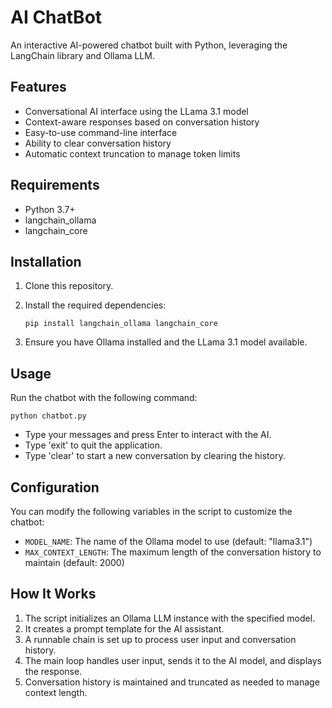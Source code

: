 # AI ChatBot

An interactive AI-powered chatbot built with Python, leveraging the LangChain library and Ollama LLM.

## Features

- Conversational AI interface using the LLama 3.1 model
- Context-aware responses based on conversation history
- Easy-to-use command-line interface
- Ability to clear conversation history
- Automatic context truncation to manage token limits

## Requirements

- Python 3.7+
- langchain_ollama
- langchain_core

## Installation

1. Clone this repository.

2. Install the required dependencies:

   ```
   pip install langchain_ollama langchain_core
   ```

3. Ensure you have Ollama installed and the LLama 3.1 model available.

## Usage

Run the chatbot with the following command:

```
python chatbot.py
```

- Type your messages and press Enter to interact with the AI.
- Type 'exit' to quit the application.
- Type 'clear' to start a new conversation by clearing the history.

## Configuration

You can modify the following variables in the script to customize the chatbot:

- `MODEL_NAME`: The name of the Ollama model to use (default: "llama3.1")
- `MAX_CONTEXT_LENGTH`: The maximum length of the conversation history to maintain (default: 2000)

## How It Works

1. The script initializes an Ollama LLM instance with the specified model.
2. It creates a prompt template for the AI assistant.
3. A runnable chain is set up to process user input and conversation history.
4. The main loop handles user input, sends it to the AI model, and displays the response.
5. Conversation history is maintained and truncated as needed to manage context length.
